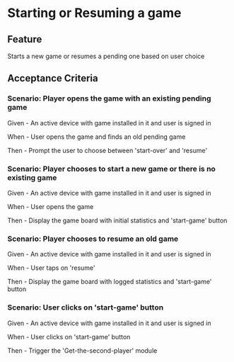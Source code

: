 # Starting or Resuming a game

## Feature

Starts a new game or resumes a pending one based on user choice

## Acceptance Criteria

### Scenario: Player opens the game with an existing pending game

  Given - An active device with game installed in it and user is signed in

  When - User opens the game and finds an old pending game

  Then - Prompt the user to choose between 'start-over' and 'resume'

### Scenario: Player chooses to start a new game or there is no existing game

  Given - An active device with game installed in it and user is signed in
  
  When - User opens the game
  
  Then - Display the game board with initial statistics and 'start-game' button
  
### Scenario: Player chooses to resume an old game

  Given - An active device with game installed in it and user is signed in
  
  When - User taps on 'resume'
  
  Then - Display the game board with logged statistics and 'start-game' button
  
### Scenario: User clicks on 'start-game' button

  Given - An active device with game installed in it and user is signed in
  
  When - User clicks on 'start-game'  button
  
  Then - Trigger the 'Get-the-second-player' module
